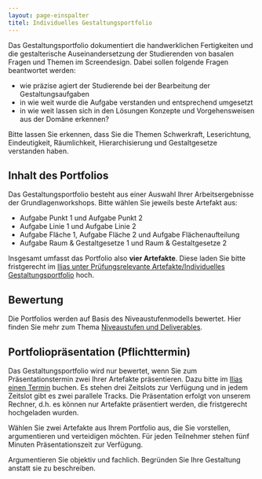 ```yaml
---
layout: page-einspalter
titel: Individuelles Gestaltungsportfolio
---
```


Das Gestaltungsportfolio dokumentiert die handwerklichen Fertigkeiten und die gestalterische Auseinandersetzung der Studierenden von basalen Fragen und Themen im Screendesign. Dabei sollen folgende Fragen beantwortet werden:

- wie präzise agiert der Studierende bei der Bearbeitung der Gestaltungsaufgaben
- in wie weit wurde die Aufgabe verstanden und entsprechend umgesetzt
- in wie weit lassen sich in den Lösungen Konzepte und Vorgehensweisen aus der Domäne erkennen?

Bitte lassen Sie erkennen, dass Sie die Themen Schwerkraft, Leserichtung, Eindeutigkeit, Räumlichkeit, Hierarchisierung und Gestaltgesetze verstanden haben.

## Inhalt des Portfolios

Das Gestaltungsportfolio besteht aus einer Auswahl Ihrer Arbeitsergebnisse der Grundlagenworkshops. Bitte wählen Sie jeweils beste Artefakt aus: 

- Aufgabe Punkt 1 und Aufgabe Punkt 2
- Aufgabe Linie 1 und Aufgabe Linie 2
- Aufgabe Fläche 1,  Aufgabe Fläche 2 und Aufgabe Flächenaufteilung
- Aufgabe Raum & Gestaltgesetze 1 und Raum & Gestaltgesetze 2 

Insgesamt umfasst das Portfolio also **vier Artefakte**. Diese laden Sie bitte fristgerecht im [Ilias unter Prüfungsrelevante Artefakte/Individuelles Gestaltungsportfolio](https://ilias.th-koeln.de/goto.php?target=exc_1166244&client_id=ILIAS_FH_Koeln) hoch. 

## Bewertung

Die Portfolios werden auf Basis des Niveaustufenmodells bewertet. Hier finden Sie mehr zum Thema [Niveaustufen und Deliverables](/mi-bachelor-screendesign/niveaustufen).

## Portfoliopräsentation (Pflichttermin)

Das Gestaltungsportfolio wird nur bewertet, wenn Sie zum Präsentationstermin zwei Ihrer Artefakte präsentieren. Dazu bitte im [Ilias einen Termin](https://ilias.th-koeln.de/ilias.php?ref_id=1161102&cmd=frameset&cmdClass=ilrepositorygui&cmdNode=u7&baseClass=ilrepositorygui) buchen. Es stehen drei Zeitslots zur Verfügung und in jedem Zeitslot gibt es zwei parallele Tracks. Die Präsentation erfolgt von unserem Rechner, d.h. es können nur Artefakte präsentiert werden, die fristgerecht hochgeladen wurden. 

Wählen Sie zwei Artefakte aus Ihrem Portfolio aus, die Sie vorstellen, argumentieren und verteidigen möchten. Für jeden Teilnehmer stehen fünf Minuten Präsentationszeit zur Verfügung. 

Argumentieren Sie objektiv und fachlich. Begründen Sie Ihre Gestaltung anstatt sie zu beschreiben.




